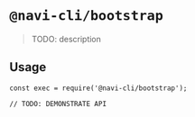 # `@navi-cli/bootstrap`

> TODO: description

## Usage

```
const exec = require('@navi-cli/bootstrap');

// TODO: DEMONSTRATE API
```

